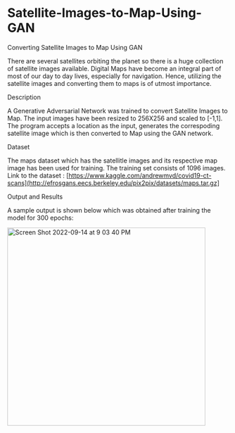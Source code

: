 # Satellite-Images-to-Map-Using-GAN


Converting Satellite Images to Map Using GAN


There are several satellites orbiting the planet so there is a huge collection of satellite images available. Digital Maps have become an integral part of most of our day to day lives, especially for navigation. Hence, utilizing the satellite images and converting them to maps is of utmost importance.


Description

A Generative Adversarial Network was trained to convert Satellite Images to Map. The input images have been resized to 256X256 and scaled to [-1,1]. 
The program accepts a location as the input, generates the correspoding satellite image which is then converted to Map using the GAN network. 

Dataset

The maps dataset which has the satellitle images and its respective map image has been used for training. The training set consists of 1096 images.
Link to the dataset : [https://www.kaggle.com/andrewmvd/covid19-ct-scans](http://efrosgans.eecs.berkeley.edu/pix2pix/datasets/maps.tar.gz]


Output and Results

A sample output is shown below which was obtained after training the model for 300 epochs:

<img width="450" alt="Screen Shot 2022-09-14 at 9 03 40 PM" src="https://user-images.githubusercontent.com/40431641/190315430-ccc37f1c-4060-4c27-ae07-fdce742b8f76.png">
